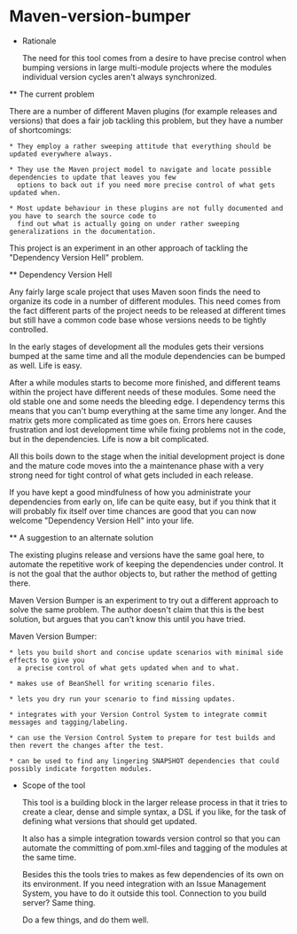 Maven-version-bumper
====================

* Rationale

  The need for this tool comes from a desire to have precise control when bumping versions in large multi-module
  projects where the modules individual version cycles aren't always synchronized.

** The current problem

  There are a number of different Maven plugins (for example releases and versions) that does a fair job
  tackling this problem, but they have a number of shortcomings:

    * They employ a rather sweeping attitude that everything should be updated everywhere always.

    * They use the Maven project model to navigate and locate possible dependencies to update that leaves you few
      options to back out if you need more precise control of what gets updated when.

    * Most update behaviour in these plugins are not fully documented and you have to search the source code to
      find out what is actually going on under rather sweeping generalizations in the documentation.

  This project is an experiment in an other approach of tackling the "Dependency Version Hell" problem.

** Dependency Version Hell

  Any fairly large scale project that uses Maven soon finds the need to organize its code in a number of different
  modules. This need comes from the fact different parts of the project needs to be released at different times but
  still have a common code base whose versions needs to be tightly controlled.

  In the early stages of development all the modules gets their versions bumped at the same time and all the
  module dependencies can be bumped as well. Life is easy.

  After a while modules starts to become more finished, and different teams within the project have different needs
  of these modules. Some need the old stable one and some needs the bleeding edge. I dependency terms this means that
  you can't bump everything at the same time any longer. And the matrix gets more complicated as time goes on. Errors
  here causes frustration and lost development time while fixing problems not in the code, but in the dependencies.
  Life is now a bit complicated.

  All this boils down to the stage when the initial development project is done and the mature code moves into the
  a maintenance phase with a very strong need for tight control of what gets included in each release.

  If you have kept a good mindfulness of how you administrate your dependencies from early on, life can be quite
  easy, but if you think that it will probably fix itself over time chances are good that you can now welcome
  "Dependency Version Hell" into your life.

** A suggestion to an alternate solution

  The existing plugins release and versions have the same goal here, to automate the repetitive work of keeping the
  dependencies under control. It is not the goal that the author objects to, but rather the method of getting there.

  Maven Version Bumper is an experiment to try out a different approach to solve the same problem. The author
  doesn't claim that this is the best solution, but argues that you can't know this until you have tried.

  Maven Version Bumper:

    * lets you build short and concise update scenarios with minimal side effects to give you
      a precise control of what gets updated when and to what.

    * makes use of BeanShell for writing scenario files.

    * lets you dry run your scenario to find missing updates.

    * integrates with your Version Control System to integrate commit messages and tagging/labeling.

    * can use the Version Control System to prepare for test builds and then revert the changes after the test.

    * can be used to find any lingering SNAPSHOT dependencies that could possibly indicate forgotten modules.


* Scope of the tool

  This tool is a building block in the larger release process in that it tries to create a clear, dense and simple
  syntax, a DSL if you like, for the task of defining what versions that should get updated.

  It also has a simple integration towards version control so that you can automate the committing of pom.xml-files
  and tagging of the modules at the same time.

  Besides this the tools tries to makes as few dependencies of its own on its environment. If you need integration with
  an Issue Management System, you have to do it outside this tool. Connection to you build server? Same thing.

  Do a few things, and do them well.
